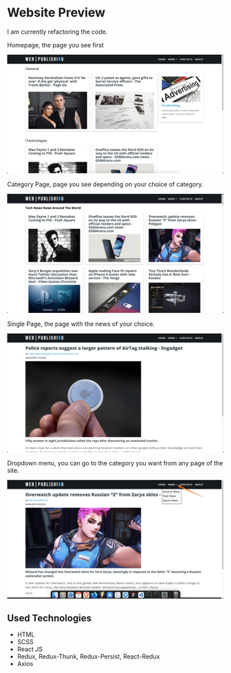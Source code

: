 # Website Preview

I am currently refactoring the code.

Homepage, the page you see first

![Website Preview](screenshots/homepage.png 'Homepage, the page you see first')

Category Page, page you see depending on your choice of category.

![Website Preview](screenshots/technewscategory.png 'Category Page, page you see depending on your choice of category.')

Single Page, the page with the news of your choice.

![Website Preview](screenshots/single-page.png 'Single Page, the page with the news of your choice.')

Dropdown menu, you can go to the category you want from any page of the site.

![Website Preview](screenshots/chosen-category.png 'Dropdown menu, you can go to the category you want from any page of the site.')

## Used Technologies

- HTML
- SCSS
- React JS
- Redux, Redux-Thunk, Redux-Persist, React-Redux
- Axios
